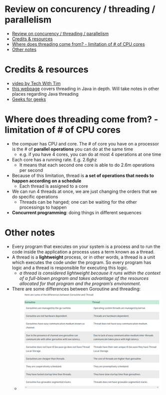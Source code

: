 # Review on concurency / threading / parallelism

- [Review on concurency / threading / parallelism](#review-on-concurency--threading--parallelism)
- [Credits & resources](#credits--resources)
- [Where does threading come from? - limitation of # of CPU cores](#where-does-threading-come-from---limitation-of--of-cpu-cores)
- [Other notes](#other-notes)

# Credits & resources

- [video by Tech With Tim](https://www.youtube.com/watch?v=olYdb0DdGtM)
- [this webpage](https://www.iitk.ac.in/esc101/05Aug/tutorial/essential/TOC.html#threads) covers threading in Java in depth. Will take notes in other places regarding Java threading
- [Geeks for geeks](https://www.geeksforgeeks.org/golang-goroutine-vs-thread/)

# Where does threading come from? - limitation of # of CPU cores

- the compuer has CPU and core. The # of core you have on a processor is the # of **parallel operations** you can do at the same time
  - e.g. if you have 4 cores, you can do at most 4 operations at one time
- Each core has a running rate. E.g. 2.6ghz
  - It means that each second one core is able to do 2.6m operations per second
- Because of this limitation, thread is **a set of operations that needs to happen according on a schedule**
  - Each thread is assigned to a core
- We can run 4 threads at once, we are just changing the orders that we do specific operations
  - Threads can be hanged; one can be waiting for the other processings to happen
- **Concurrent programming**: doing things in different sequences

# Other notes

- Every program that executes on your system is a process and to run the code inside the application a process uses a term known as a thread.
- A thread is a **lightweight** process, or in other words, a thread is a unit which executes the code under the program. So every program has logic and a thread is responsible for executing this logic.
  - _a thread is considered lightweight because it runs within the context of a full-blown program and takes advantage of the resources allocated for that program and the program’s environment._
- There are some differences between Goroutine and threading:
  - ![goroutine0](imgs/goroutine0.PNG)
